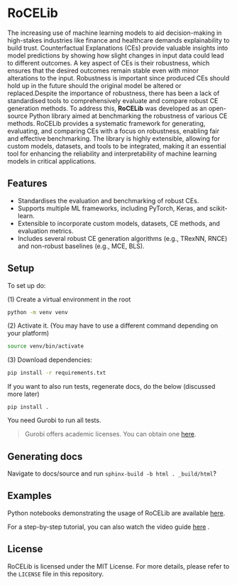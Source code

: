 # RoCELib

The increasing use of machine learning models to aid decision-making in high-stakes industries like finance and
healthcare demands explainability to build trust. Counterfactual Explanations (CEs) provide valuable insights into model
predictions by showing how slight changes in input data could lead to different outcomes. A key aspect of CEs is their
robustness, which ensures that the desired outcomes remain stable even with minor alterations to the input. Robustness
is important since produced CEs should hold up in the future should the original model be altered or replaced.Despite
the importance of robustness, there has been a lack of standardised tools to comprehensively evaluate and compare robust
CE generation methods. To address this, **RoCELib** was developed as an open-source Python library aimed at benchmarking
the robustness of various CE methods. RoCELib provides a systematic framework for generating, evaluating, and comparing
CEs with a focus on robustness, enabling fair and effective benchmarking. The library is highly extensible, allowing for
custom models, datasets, and tools to be integrated, making it an essential tool for enhancing the reliability and
interpretability of machine learning models in critical applications.

## Features

- Standardises the evaluation and benchmarking of robust CEs.
- Supports multiple ML frameworks, including PyTorch, Keras, and scikit-learn.
- Extensible to incorporate custom models, datasets, CE methods, and evaluation metrics.
- Includes several robust CE generation algorithms (e.g., TRexNN, RNCE) and non-robust baselines (e.g., MCE, BLS).

## Setup

To set up do:

(1) Create a virtual environment in the root

```bash
python -m venv venv
```

(2) Activate it. (You may have to use a different command depending on your platform)

```bash
source venv/bin/activate
```

(3) Download dependencies:

```bash
pip install -r requirements.txt
```

If you want to also run tests, regenerate docs, do the below (discussed more later)

```pip install .```

You need Gurobi to run all tests.

[//]: # (OLD DOCS, SAVING JUST IN CASE:)

[//]: # ()
[//]: # (To set up RoCELib locally, you will need Python 3.9 and the following dependencies: `numpy`, `pandas`, `scikit-learn`,)

[//]: # (and `pytest`.)

[//]: # ()
[//]: # (If you are using Conda, follow these steps:)

[//]: # ()
[//]: # (1. Clone this repository:)

[//]: # (   ```bash)

[//]: # (   git clone https://github.com/aaryanp2904/RoCELib.git)

[//]: # (   cd RoCELib)

[//]: # (   ```)

[//]: # ()
[//]: # (2. Create and activate a virtual environment:)

[//]: # (   ```bash)

[//]: # (   conda create -n RoCELib python=3.9)

[//]: # (   conda activate RoCELib)

[//]: # (   ```)

[//]: # ()
[//]: # (3. Install the required dependencies:)

[//]: # (   ```bash)

[//]: # (   conda install numpy pandas scikit-learn pytest)

[//]: # (   conda install pytorch torchvision torchaudio cpuonly -c pytorch)

[//]: # (   conda install tensorflow)

[//]: # (   conda install -c gurobi gurobi)

[//]: # (   conda install tqdm)

[//]: # (   conda install xgboost)

[//]: # (   conda install tabulate)

[//]: # (   ```)

   > Gurobi offers academic licenses. You can obtain
   one [here](https://www.gurobi.com/downloads/end-user-license-agreement-academic/).

## Generating docs

Navigate to docs/source and run ```sphinx-build -b html . _build/html```?

## Examples

Python notebooks demonstrating the usage of RoCELib are
available [here](https://github.com/aaryanp2904/RoCELib/tree/main/examples).

For a step-by-step tutorial, you can also watch the video guide [here](https://youtu.be/z9pbCFg9xVA?si=MjgZPDVBMumQ7ccu)
.

## License

RoCELib is licensed under the MIT License. For more details, please refer to the `LICENSE` file in this repository.
